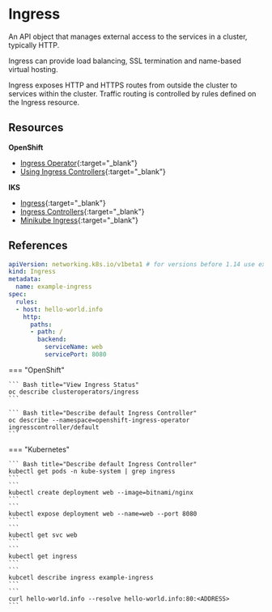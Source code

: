 # Ingress

An API object that manages external access to the services in a cluster, typically HTTP.

Ingress can provide load balancing, SSL termination and name-based virtual hosting.

Ingress exposes HTTP and HTTPS routes from outside the cluster to services within the cluster. Traffic routing is controlled by rules defined on the Ingress resource.

## Resources

**OpenShift**

- [Ingress Operator](https://docs.openshift.com/container-platform/4.13/networking/ingress-operator.html){:target="_blank"}
- [Using Ingress Controllers](https://docs.openshift.com/container-platform/4.13/networking/configuring_ingress_cluster_traffic/configuring-ingress-cluster-traffic-ingress-controller.html){:target="_blank"}

**IKS**

- [Ingress](https://kubernetes.io/docs/concepts/services-networking/ingress/){:target="_blank"}
- [Ingress Controllers](https://kubernetes.io/docs/concepts/services-networking/ingress-controllers/){:target="_blank"}
- [Minikube Ingress](https://kubernetes.io/docs/tasks/access-application-cluster/ingress-minikube/){:target="_blank"}

## References

```yaml
apiVersion: networking.k8s.io/v1beta1 # for versions before 1.14 use extensions/v1beta1
kind: Ingress
metadata:
  name: example-ingress
spec:
  rules:
  - host: hello-world.info
    http:
      paths:
      - path: /
        backend:
          serviceName: web
          servicePort: 8080
```
=== "OpenShift"

    ``` Bash title="View Ingress Status"
    oc describe clusteroperators/ingress
    ```

    ``` Bash title="Describe default Ingress Controller"
    oc describe --namespace=openshift-ingress-operator ingresscontroller/default
    ```

=== "Kubernetes"

    ``` Bash title="Describe default Ingress Controller"
    kubectl get pods -n kube-system | grep ingress
    ```
    ```
    kubectl create deployment web --image=bitnami/nginx
    ```
    ```
    kubectl expose deployment web --name=web --port 8080
    ```
    ```
    kubectl get svc web
    ```
    ```
    kubectl get ingress
    ```
    ```
    kubcetl describe ingress example-ingress
    ```
    ```
    curl hello-world.info --resolve hello-world.info:80:<ADDRESS>
    ```